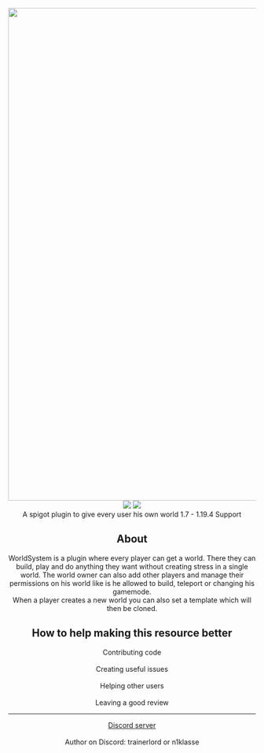 <div align="center">

<img src="https://raw.githubusercontent.com/Argantiu/WorldSystem-dev/master/.github/Worldsystemlogo_renewed.png" width="1000"></br>
<img src="https://img.shields.io/github/downloads/Argantiu/WorldSystem-dev/total?color=green&label=All%20Downloads&style=plastic" />
<img src="https://img.shields.io/github/downloads/Argantiu/WorldSystem-dev/v2.4.35/total?style=plastic&label=v2.4.35%20(latest)" /></br>
  <a>A spigot plugin to give every user his own world</a>
  <a>1.7 - 1.19.4 Support</a>
<h2>About</h2>
  <a>WorldSystem is a plugin where every player can get a world.</a>
  <a>There they can build, play and do anything they want without creating stress in a single world. The world owner can also add other players and manage their permissions on his world like is he allowed to build, teleport or changing his gamemode.</a></br>
  <a>When a player creates a new world you can also set a template which will then be cloned.</a>

<h2>How to help making this resource better</h2>
  <a>Contributing code</a></br></br>
  <a>Creating useful issues</a></br></br>
  <a>Helping other users</a></br></br>
  <a>Leaving a good review</a>
  
***
  <a href="https://discord.gg/WYz7Qck">Discord server</a></br></br>
  <a>Author on Discord: trainerlord or n1klasse</a>
